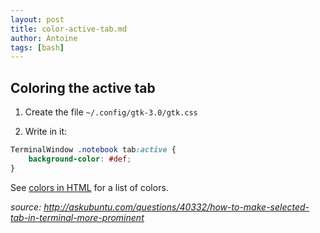 ```yaml
---
layout: post
title: color-active-tab.md
author: Antoine
tags: [bash]
---
```

## Coloring the active tab

1. Create the file `~/.config/gtk-3.0/gtk.css`

2. Write in it:

```CSS
TerminalWindow .notebook tab:active {
    background-color: #def;
}
```
See [colors in HTML](http://www.w3schools.com/colors/colors_names.asp) for a list of colors.

_source: http://askubuntu.com/questions/40332/how-to-make-selected-tab-in-terminal-more-prominent_
